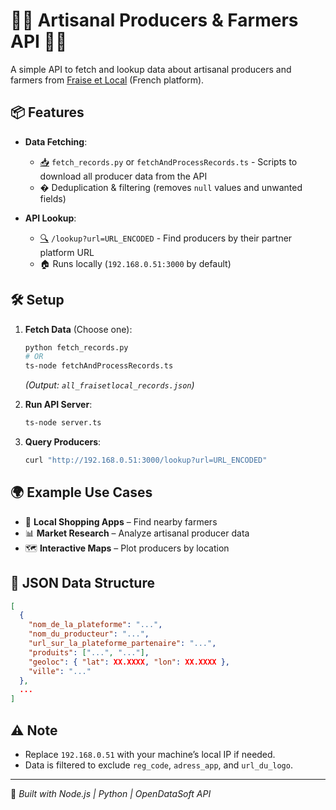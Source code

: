 # 🚜🌱 Artisanal Producers & Farmers API 🌱🚜  

A simple API to fetch and lookup data about artisanal producers and farmers from [Fraise et Local](https://www.fraisetlocal.fr/) (French platform).  

## 📦 Features  

- **Data Fetching**:  
  - [📥](#) `fetch_records.py` or `fetchAndProcessRecords.ts` - Scripts to download all producer data from the API  
  - � Deduplication & filtering (removes `null` values and unwanted fields)  

- **API Lookup**:  
  - [🔍](#) `/lookup?url=URL_ENCODED` - Find producers by their partner platform URL  
  - 🏠 Runs locally (`192.168.0.51:3000` by default)  

## 🛠️ Setup  

1. **Fetch Data** (Choose one):  
   ```sh
   python fetch_records.py  
   # OR  
   ts-node fetchAndProcessRecords.ts  
   ```  
   *(Output: `all_fraisetlocal_records.json`)*  

2. **Run API Server**:  
   ```sh
   ts-node server.ts  
   ```  

3. **Query Producers**:  
   ```sh
   curl "http://192.168.0.51:3000/lookup?url=URL_ENCODED"  
   ```  

## 🌍 Example Use Cases  

- 🛒 **Local Shopping Apps** – Find nearby farmers  
- 📊 **Market Research** – Analyze artisanal producer data  
- 🗺️ **Interactive Maps** – Plot producers by location  

## 📂 JSON Data Structure  

```json
[
  {
    "nom_de_la_plateforme": "...",
    "nom_du_producteur": "...",
    "url_sur_la_plateforme_partenaire": "...",
    "produits": ["...", "..."],
    "geoloc": { "lat": XX.XXXX, "lon": XX.XXXX },
    "ville": "..."
  },
  ...
]
```

## ⚠️ Note  
- Replace `192.168.0.51` with your machine’s local IP if needed.  
- Data is filtered to exclude `reg_code`, `adress_app`, and `url_du_logo`.  

---  
🔗 *Built with Node.js | Python | OpenDataSoft API*
